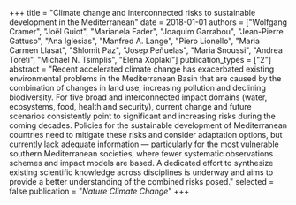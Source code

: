 +++
title = "Climate change and interconnected risks to sustainable development in the Mediterranean"
date = 2018-01-01
authors = ["Wolfgang Cramer", "Joël Guiot", "Marianela Fader", "Joaquim Garrabou", "Jean-Pierre Gattuso", "Ana Iglesias", "Manfred A. Lange", "Piero Lionello", "Maria Carmen Llasat", "Shlomit Paz", "Josep Peñuelas", "Maria Snoussi", "Andrea Toreti", "Michael N. Tsimplis", "Elena Xoplaki"]
publication_types = ["2"]
abstract = "Recent accelerated climate change has exacerbated existing environmental problems in the Mediterranean Basin that are caused by the combination of changes in land use, increasing pollution and declining biodiversity. For five broad and interconnected impact domains (water, ecosystems, food, health and security), current change and future scenarios consistently point to significant and increasing risks during the coming decades. Policies for the sustainable development of Mediterranean countries need to mitigate these risks and consider adaptation options, but currently lack adequate information — particularly for the most vulnerable southern Mediterranean societies, where fewer systematic observations schemes and impact models are based. A dedicated effort to synthesize existing scientific knowledge across disciplines is underway and aims to provide a better understanding of the combined risks posed."
selected = false
publication = "*Nature Climate Change*"
+++

